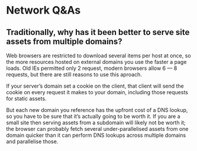 # Network Q&As

## Traditionally, why has it been better to serve site assets from multiple domains?

Web browsers are restricted to download several items per host at once, 
so the more resources hosted on external domains you use the faster a page loads.
Old IEs permitted only 2 request, modern browsers allow 6 — 8 requests, 
but there are still reasons to use this aproach.

If your server’s domain set a cookie on the client, 
that client will send the cookie on every request it makes to your domain, 
including those requests for static assets.

But each new domain you reference has the upfront cost of a DNS lookup, 
so you have to be sure that it’s actually going to be worth it. 
If you are a small site then serving assets from a subdomain will likely not be worth it;
the browser can probably fetch several under-parallelised assets from one domain quicker 
than it can perform DNS lookups across multiple domains and parallelise those.
